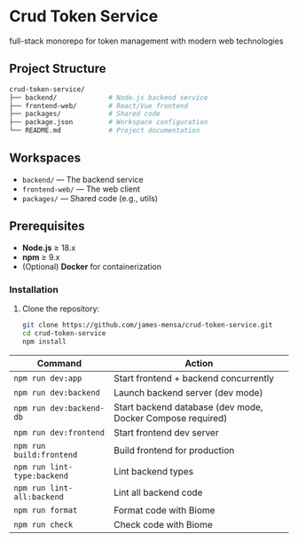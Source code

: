 # Crud Token Service  
full-stack monorepo for token management with modern web technologies

##  Project Structure 
```bash
crud-token-service/
├── backend/             # Node.js backend service
├── frontend-web/        # React/Vue frontend
├── packages/            # Shared code
├── package.json         # Workspace configuration
└── README.md            # Project documentation
```
## Workspaces

- `backend/` — The backend service
- `frontend-web/` — The web client
- `packages/` — Shared code (e.g., utils)


## Prerequisites

- **Node.js** ≥ 18.x
- **npm** ≥ 9.x
- (Optional) **Docker** for containerization

### Installation

1. Clone the repository:

   ```bash
   git clone https://github.com/james-mensa/crud-token-service.git
   cd crud-token-service
   npm install
   ```

| Command                         | Action                                                   |
|---------------------------------|----------------------------------------------------------|
| `npm run dev:app`               | Start frontend + backend concurrently                    |
| `npm run dev:backend`           | Launch backend server (dev mode)                         |
| `npm run dev:backend-db`        | Start backend database (dev mode, Docker Compose required) |
| `npm run dev:frontend`          | Start frontend dev server                                |
| `npm run build:frontend`        | Build frontend for production                            |
| `npm run lint-type:backend`     | Lint backend types                                       |
| `npm run lint-all:backend`      | Lint all backend code                                    |
| `npm run format`                | Format code with Biome                                   |
| `npm run check`                 | Check code with Biome                                    |
